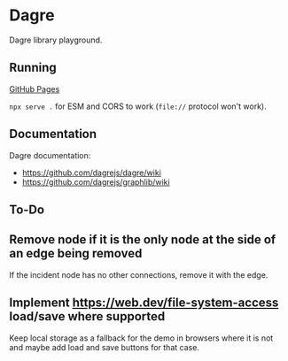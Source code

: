 # Dagre

Dagre library playground.

## Running

[GitHub Pages](https://tomashubelbauer.github.io/dagre)

`npx serve .` for ESM and CORS to work (`file://` protocol won't work).

## Documentation

Dagre documentation:

- https://github.com/dagrejs/dagre/wiki
- https://github.com/dagrejs/graphlib/wiki

## To-Do

## Remove node if it is the only node at the side of an edge being removed

If the incident node has no other connections, remove it with the edge.

## Implement https://web.dev/file-system-access load/save where supported

Keep local storage as a fallback for the demo in browsers where it is not and
maybe add load and save buttons for that case.
